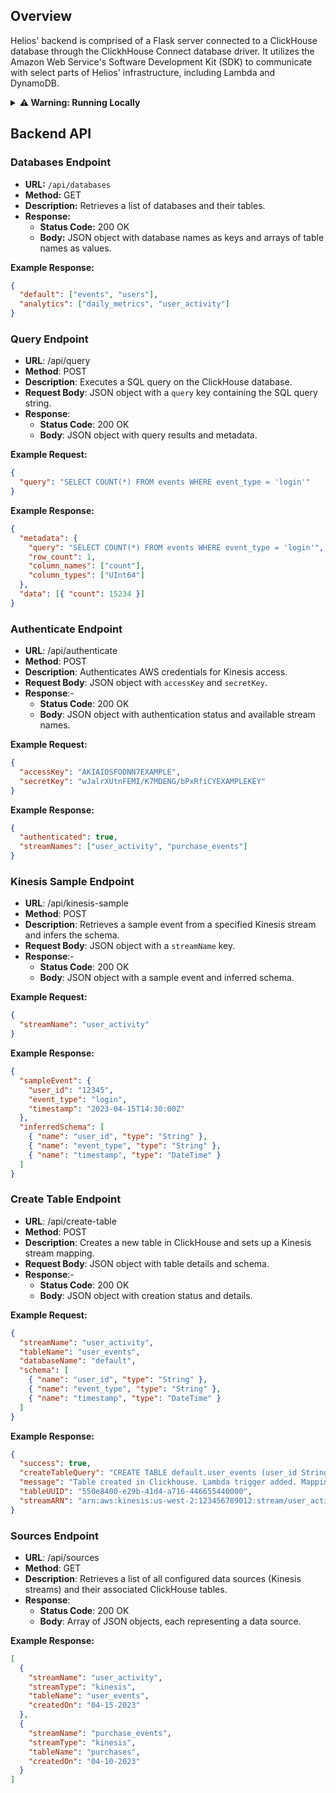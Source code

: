 ## Overview

Helios' backend is comprised of a Flask server connected to a ClickHouse database through the ClickhHouse Connect database driver. It utilizes the Amazon Web Service's Software Development Kit (SDK) to communicate with select parts of Helios' infrastructure, including Lambda and DynamoDB.

<details>
  <summary><strong>⚠️ Warning: Running Locally</strong></summary>
  <div>

Please note that running this backend application locally is not recommended, as it is designed to work with specific AWS infrastructure. To provision the complete Helios system and utilize this backend effectively, please refer to the [Helios Deploy](https://github.com/helios-pipeline/deploy) documentation.

  </div>
</details>

## Backend API

### Databases Endpoint

- **URL:** `/api/databases`
- **Method:** GET
- **Description:** Retrieves a list of databases and their tables.
- **Response:**
  - **Status Code:** 200 OK
  - **Body:** JSON object with database names as keys and arrays of table names as values.

**Example Response:**

```json
{
  "default": ["events", "users"],
  "analytics": ["daily_metrics", "user_activity"]
}
```

### Query Endpoint

- **URL**: /api/query
- **Method**: POST
- **Description**: Executes a SQL query on the ClickHouse database.
- **Request Body**: JSON object with a `query` key containing the SQL query string.
- **Response**:
  - **Status Code**: 200 OK
  - **Body**: JSON object with query results and metadata.

**Example Request:**

```json
{
  "query": "SELECT COUNT(*) FROM events WHERE event_type = 'login'"
}
```

**Example Response:**

```json
{
  "metadata": {
    "query": "SELECT COUNT(*) FROM events WHERE event_type = 'login'",
    "row_count": 1,
    "column_names": ["count"],
    "column_types": ["UInt64"]
  },
  "data": [{ "count": 15234 }]
}
```

### Authenticate Endpoint

- **URL**: /api/authenticate
- **Method**: POST
- **Description**: Authenticates AWS credentials for Kinesis access.
- **Request Body**: JSON object with `accessKey` and `secretKey`.
- **Response**:-
  - **Status Code**: 200 OK
  - **Body**: JSON object with authentication status and available stream names.

**Example Request:**

```json
{
  "accessKey": "AKIAIOSFODNN7EXAMPLE",
  "secretKey": "wJalrXUtnFEMI/K7MDENG/bPxRfiCYEXAMPLEKEY"
}
```

**Example Response:**

```json
{
  "authenticated": true,
  "streamNames": ["user_activity", "purchase_events"]
}
```

### Kinesis Sample Endpoint

- **URL**: /api/kinesis-sample
- **Method**: POST
- **Description**: Retrieves a sample event from a specified Kinesis stream and infers the schema.
- **Request Body**: JSON object with a `streamName` key.
- **Response**:-
  - **Status Code**: 200 OK
  - **Body**: JSON object with a sample event and inferred schema.

**Example Request:**

```json
{
  "streamName": "user_activity"
}
```

**Example Response:**

```json
{
  "sampleEvent": {
    "user_id": "12345",
    "event_type": "login",
    "timestamp": "2023-04-15T14:30:00Z"
  },
  "inferredSchema": [
    { "name": "user_id", "type": "String" },
    { "name": "event_type", "type": "String" },
    { "name": "timestamp", "type": "DateTime" }
  ]
}
```

### Create Table Endpoint

- **URL**: /api/create-table
- **Method**: POST
- **Description**: Creates a new table in ClickHouse and sets up a Kinesis stream mapping.
- **Request Body**: JSON object with table details and schema.
- **Response**:-
  - **Status Code**: 200 OK
  - **Body**: JSON object with creation status and details.

**Example Request:**

```json
{
  "streamName": "user_activity",
  "tableName": "user_events",
  "databaseName": "default",
  "schema": [
    { "name": "user_id", "type": "String" },
    { "name": "event_type", "type": "String" },
    { "name": "timestamp", "type": "DateTime" }
  ]
}
```

**Example Response:**

```json
{
  "success": true,
  "createTableQuery": "CREATE TABLE default.user_events (user_id String, event_type String, timestamp DateTime) ENGINE = MergeTree() ORDER BY timestamp",
  "message": "Table created in Clickhouse. Lambda trigger added. Mapping added to dynamo",
  "tableUUID": "550e8400-e29b-41d4-a716-446655440000",
  "streamARN": "arn:aws:kinesis:us-west-2:123456789012:stream/user_activity"
}
```

### Sources Endpoint

- **URL**: /api/sources
- **Method**: GET
- **Description**: Retrieves a list of all configured data sources (Kinesis streams) and their associated ClickHouse tables.
- **Response**:
  - **Status Code**: 200 OK
  - **Body**: Array of JSON objects, each representing a data source.

**Example Response:**

```json
[
  {
    "streamName": "user_activity",
    "streamType": "kinesis",
    "tableName": "user_events",
    "createdOn": "04-15-2023"
  },
  {
    "streamName": "purchase_events",
    "streamType": "kinesis",
    "tableName": "purchases",
    "createdOn": "04-10-2023"
  }
]
```
